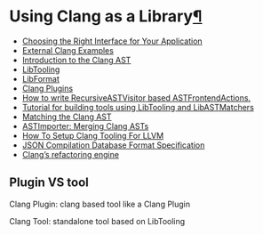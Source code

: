 # Using Clang as a Library[¶](https://clang.llvm.org/docs/index.html#using-clang-as-a-library)

 

- [Choosing the Right Interface for Your Application](https://clang.llvm.org/docs/Tooling.html)
- [External Clang Examples](https://clang.llvm.org/docs/ExternalClangExamples.html)
- [Introduction to the Clang AST](https://clang.llvm.org/docs/IntroductionToTheClangAST.html)
- [LibTooling](https://clang.llvm.org/docs/LibTooling.html)
- [LibFormat](https://clang.llvm.org/docs/LibFormat.html)
- [Clang Plugins](https://clang.llvm.org/docs/ClangPlugins.html)
- [How to write RecursiveASTVisitor based ASTFrontendActions.](https://clang.llvm.org/docs/RAVFrontendAction.html)
- [Tutorial for building tools using LibTooling and LibASTMatchers](https://clang.llvm.org/docs/LibASTMatchersTutorial.html)
- [Matching the Clang AST](https://clang.llvm.org/docs/LibASTMatchers.html)
- [ASTImporter: Merging Clang ASTs](https://clang.llvm.org/docs/LibASTImporter.html)
- [How To Setup Clang Tooling For LLVM](https://clang.llvm.org/docs/HowToSetupToolingForLLVM.html)
- [JSON Compilation Database Format Specification](https://clang.llvm.org/docs/JSONCompilationDatabase.html)
- [Clang’s refactoring engine](https://clang.llvm.org/docs/RefactoringEngine.html)



## Plugin VS tool

Clang Plugin: clang based tool like a Clang Plugin

Clang Tool: standalone tool based on LibTooling



